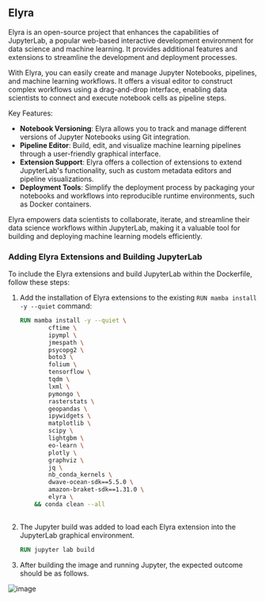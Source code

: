 ## Elyra

Elyra is an open-source project that enhances the capabilities of JupyterLab, a popular web-based interactive development environment for data science and machine learning. It provides additional features and extensions to streamline the development and deployment processes.

With Elyra, you can easily create and manage Jupyter Notebooks, pipelines, and machine learning workflows. It offers a visual editor to construct complex workflows using a drag-and-drop interface, enabling data scientists to connect and execute notebook cells as pipeline steps.

Key Features:
- **Notebook Versioning**: Elyra allows you to track and manage different versions of Jupyter Notebooks using Git integration.
- **Pipeline Editor**: Build, edit, and visualize machine learning pipelines through a user-friendly graphical interface.
- **Extension Support**: Elyra offers a collection of extensions to extend JupyterLab's functionality, such as custom metadata editors and pipeline visualizations.
- **Deployment Tools**: Simplify the deployment process by packaging your notebooks and workflows into reproducible runtime environments, such as Docker containers.

Elyra empowers data scientists to collaborate, iterate, and streamline their data science workflows within JupyterLab, making it a valuable tool for building and deploying machine learning models efficiently.


### Adding Elyra Extensions and Building JupyterLab

To include the Elyra extensions and build JupyterLab within the Dockerfile, follow these steps:

1. Add the installation of Elyra extensions to the existing `RUN mamba install -y --quiet` command:

   ```Dockerfile
   RUN mamba install -y --quiet \
           cftime \
           ipympl \
           jmespath \
           psycopg2 \
           boto3 \
           folium \
           tensorflow \
           tqdm \
           lxml \
           pymongo \
           rasterstats \
           geopandas \
           ipywidgets \
           matplotlib \
           scipy \
           lightgbm \
           eo-learn \
           plotly \
           graphviz \
           jq \
           nb_conda_kernels \
           dwave-ocean-sdk==5.5.0 \
           amazon-braket-sdk==1.31.0 \
           elyra \
       && conda clean --all
       
2. The Jupyter build was added to load each Elyra extension into the JupyterLab graphical environment.

   ```Dockerfile
   RUN jupyter lab build

3. After building the image and running Jupyter, the expected outcome should be as follows.

![image](https://github.com/Dialdroid/egi-notebook-elyra/assets/8375883/4e07e50b-b962-4d6e-b3d7-2f3841637e4e)


